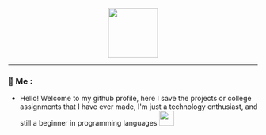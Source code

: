 <div id="header" align="center">
  <img src="https://media.giphy.com/media/M9gbBd9nbDrOTu1Mqx/giphy.gif" width="100"/>
</div>

---

### 👺 Me :
- Hello! Welcome to my github profile, here I save the projects or college assignments that I have ever made, I'm just a technology enthusiast, and still a beginner in programming languages <img src="https://media.giphy.com/media/WUlplcMpOCEmTGBtBW/giphy.gif" width="30">
